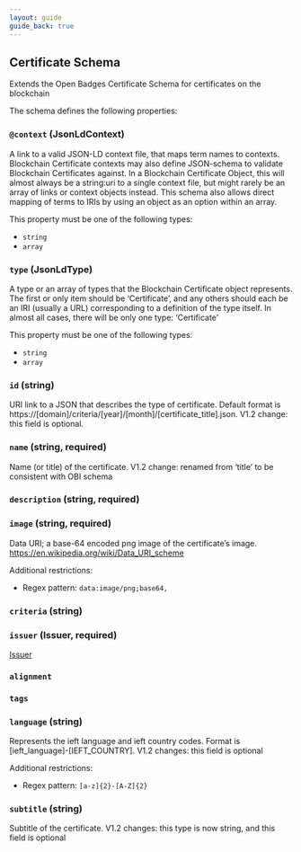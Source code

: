 ```yaml
---
layout: guide
guide_back: true
---
```


## Certificate Schema

Extends the Open Badges Certificate Schema for certificates on the blockchain

The schema defines the following properties:

### `@context` (JsonLdContext)

A link to a valid JSON-LD context file, that maps term names to contexts. Blockchain Certificate contexts may also define JSON-schema to validate Blockchain Certificates against. In a Blockchain Certificate Object, this will almost always be a string:uri to a single context file, but might rarely be an array of links or context objects instead. This schema also allows direct mapping of terms to IRIs by using an object as an option within an array.

This property must be one of the following types:

*   `string`
*   `array`

### `type` (JsonLdType)

A type or an array of types that the Blockchain Certificate object represents. The first or only item should be ‘Certificate’, and any others should each be an IRI (usually a URL) corresponding to a definition of the type itself. In almost all cases, there will be only one type: ‘Certificate’

This property must be one of the following types:

*   `string`
*   `array`

### `id` (string)

URI link to a JSON that describes the type of certificate. Default format is https://[domain]/criteria/[year]/[month]/[certificate_title].json. V1.2 change: this field is optional.

### `name` (string, required)

Name (or title) of the certificate. V1.2 change: renamed from ‘title’ to be consistent with OBI schema

### `description` (string, required)

### `image` (string, required)

Data URI; a base-64 encoded png image of the certificate’s image. https://en.wikipedia.org/wiki/Data_URI_scheme

Additional restrictions:

*   Regex pattern: `data:image/png;base64,`

### `criteria` (string)

### `issuer` (Issuer, required)

[Issuer](issuer.html)

### `alignment`

### `tags`

### `language` (string)

Represents the ieft language and ieft country codes. Format is [ieft_language]-[IEFT_COUNTRY]. V1.2 changes: this field is optional

Additional restrictions:

*   Regex pattern: `[a-z]{2}-[A-Z]{2}`

### `subtitle` (string)

Subtitle of the certificate. V1.2 changes: this type is now string, and this field is optional
